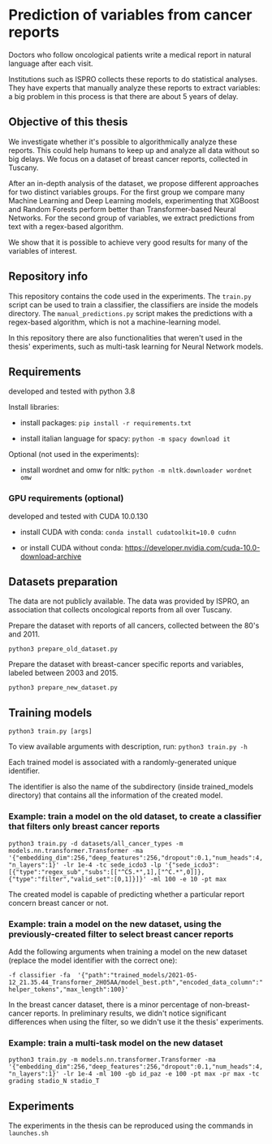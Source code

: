 # Prediction of variables from cancer reports

Doctors who follow oncological patients write a medical report in natural language after each visit.

Institutions such as ISPRO collects these reports to do statistical analyses.
They have experts that manually analyze these reports to extract variables: a big problem in this process is that there are about 5 years of delay.

## Objective of this thesis
We investigate whether it's possible to algorithmically analyze these reports.
This could help humans to keep up and analyze all data without so big delays. We focus on a dataset of breast cancer reports, collected in Tuscany.

After an in-depth analysis of the dataset, we propose different approaches for two distinct variables groups.
For the first group we compare many Machine Learning and Deep Learning models, experimenting that XGBoost and Random Forests perform better than Transformer-based Neural Networks.
For the second group of variables, we extract predictions from text with a regex-based algorithm.

We show that it is possible to achieve very good results for many of the variables of interest.


## Repository info
This repository contains the code used in the experiments.
The `train.py` script can be used to train a classifier, the classifiers are inside the models directory.
The `manual_predictions.py` script makes the predictions with a regex-based algorithm, which is not a machine-learning model.


In this repository there are also functionalities that weren't used in the thesis' experiments, such as multi-task learning for Neural Network models.

## Requirements
developed and tested with python 3.8

Install libraries:

+ install packages: `pip install -r requirements.txt`

+ install italian language for spacy: `python -m spacy download it`

Optional (not used in the experiments):

+ install wordnet and omw for nltk: `python -m nltk.downloader wordnet omw`

### GPU requirements (optional)
developed and tested with CUDA 10.0.130

+ install CUDA with conda: `conda install cudatoolkit=10.0 cudnn`

+ or install CUDA without conda: https://developer.nvidia.com/cuda-10.0-download-archive

## Datasets preparation
The data are not publicly available. The data was provided by ISPRO, an association that collects oncological reports from all over Tuscany.

Prepare the dataset with reports of all cancers, collected between the 80's and 2011.

`python3 prepare_old_dataset.py`

Prepare the dataset with breast-cancer specific reports and variables, labeled between 2003 and 2015.

`python3 prepare_new_dataset.py`


## Training models
`python3 train.py [args]`

To view available arguments with description, run: `python3 train.py -h`


Each trained model is associated with a randomly-generated unique identifier.

The identifier is also the name of the subdirectory (inside trained_models directory) that contains all the information of the created model. 

### Example: train a model on the old dataset, to create a classifier that filters only breast cancer reports
`python3 train.py -d datasets/all_cancer_types -m models.nn.transformer.Transformer -ma '{"embedding_dim":256,"deep_features":256,"dropout":0.1,"num_heads":4,"n_layers":1}' -lr 1e-4 -tc sede_icdo3 -lp '{"sede_icdo3":[{"type":"regex_sub","subs":[["^C5.*",1],["^C.*",0]]},{"type":"filter","valid_set":[0,1]}]}' -ml 100 -e 10 -pt max`

The created model is capable of predicting whether a particular report concern breast cancer or not.

### Example: train a model on the new dataset, using the previously-created filter to select breast cancer reports
Add the following arguments when training a model on the new dataset (replace the model identifier with the correct one):

`-f classifier -fa  '{"path":"trained_models/2021-05-12_21.35.44_Transformer_2H05AA/model_best.pth","encoded_data_column":"helper_tokens","max_length":100}'`

In the breast cancer dataset, there is a minor percentage of non-breast-cancer reports.
In preliminary results, we didn't notice significant differences when using the filter, so we didn't use it the thesis' experiments. 


### Example: train a multi-task model on the new dataset
`python3 train.py -m models.nn.transformer.Transformer -ma '{"embedding_dim":256,"deep_features":256,"dropout":0.1,"num_heads":4,"n_layers":1}' -lr 1e-4 -ml 100 -gb id_paz -e 100 -pt max -pr max -tc grading stadio_N stadio_T`


## Experiments
The experiments in the thesis can be reproduced using the commands in `launches.sh`
